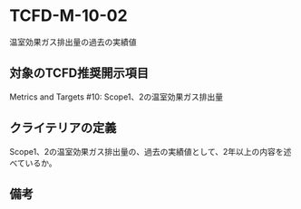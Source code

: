 # TCFD-M-10-02

温室効果ガス排出量の過去の実績値

## 対象のTCFD推奨開示項目

Metrics and Targets #10: Scope1、2の温室効果ガス排出量

## クライテリアの定義

Scope1、2の温室効果ガス排出量の、過去の実績値として、2年以上の内容を述べているか。

## 備考

